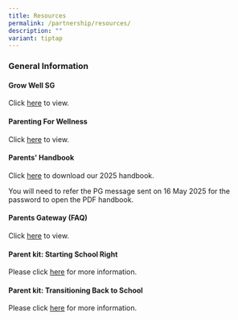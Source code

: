 ```yaml
---
title: Resources
permalink: /partnership/resources/
description: ""
variant: tiptap
---
```

<h3><strong>General Information</strong></h3>
<h4><strong>Grow Well SG</strong></h4>
<p>Click <a href="https://www.moh.gov.sg/staying-healthy/growwellsg" rel="noopener noreferrer nofollow" target="_blank">here</a> to
view.</p>
<h4><strong>Parenting For Wellness</strong></h4>
<p>Click <a href="https://parentingforwellness.hpb.gov.sg/" rel="noopener noreferrer nofollow" target="_blank">here</a> to
view.</p>
<h4><strong>Parents' Handbook</strong></h4>
<p>Click <a href="https://go.gov.sg/gsps-ph2025" rel="noopener noreferrer nofollow" target="_blank">here</a> to
download our 2025 handbook.</p>
<p>You will need to refer the PG message sent on 16 May 2025 for the password
to open the PDF handbook.</p>
<h4><strong>Parents Gateway (FAQ)</strong></h4>
<p>Click&nbsp;<a href="https://pg.moe.edu.sg/faq" rel="noopener noreferrer nofollow" target="_blank">here</a>&nbsp;to
view.</p>
<h4><strong>Parent kit: Starting School Right</strong></h4>
<p>Please click&nbsp;<a href="/files/parents%20general%20info%202.pdf" rel="noopener noreferrer nofollow" target="_blank">here</a> for more information.</p>
<h4><strong>Parent kit: Transitioning Back to School</strong></h4>
<p>Please click&nbsp;<a href="/files/parents%20general%20info%203.pdf" rel="noopener noreferrer nofollow" target="_blank">here</a>&nbsp;for more information.</p>